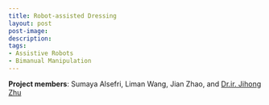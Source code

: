 ```yaml
---
title: Robot-assisted Dressing 
layout: post
post-image: 
description: 
tags:
- Assistive Robots
- Bimanual Manipulation
---
```

**Project members**: Sumaya Alsefri, Liman Wang, Jian Zhao, and [Dr.ir. Jihong Zhu](https://jihong-zhu.github.io/)